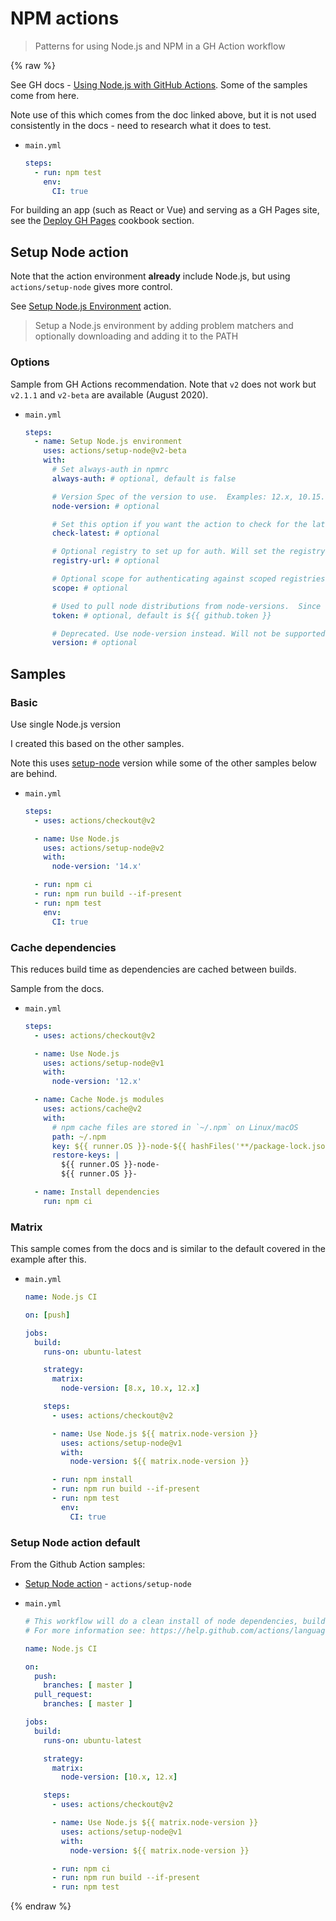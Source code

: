 # NPM actions
> Patterns for using Node.js and NPM in a GH Action workflow

{% raw %}

See GH docs - [Using Node.js with GitHub Actions](https://docs.github.com/en/actions/language-and-framework-guides/using-nodejs-with-github-actions). Some of the samples come from here.

Note use of this which comes from the doc linked above, but it is not used consistently in the docs - need to research what it does to test.

- `main.yml`
    ```yaml
    steps:
      - run: npm test
        env:
          CI: true
    ```

For building an app (such as React or Vue) and serving as a GH Pages site, see the [Deploy GH Pages](/recipes/ci-cd/github-actions/workflows/deploy-gh-pages/) cookbook section.


## Setup Node action

Note that the action environment **already** include Node.js, but using `actions/setup-node` gives more control.

See [Setup Node.js Environment](https://github.com/marketplace/actions/setup-node-js-environment) action.

> Setup a Node.js environment by adding problem matchers and optionally downloading and adding it to the PATH

### Options

<!-- TODO move to cheatsheets and link from here - similar to CLI usage guides this is actions usage -->

Sample from GH Actions recommendation. Note that `v2` does not work but `v2.1.1` and `v2-beta` are available (August 2020).

- `main.yml`
    ```yaml
    steps:
      - name: Setup Node.js environment
        uses: actions/setup-node@v2-beta
        with:
          # Set always-auth in npmrc
          always-auth: # optional, default is false

          # Version Spec of the version to use.  Examples: 12.x, 10.15.1, >=10.15.0
          node-version: # optional

          # Set this option if you want the action to check for the latest available version that satisfies the version spec
          check-latest: # optional

          # Optional registry to set up for auth. Will set the registry in a project level .npmrc and .yarnrc file, and set up auth to read in from env.NODE_AUTH_TOKEN
          registry-url: # optional

          # Optional scope for authenticating against scoped registries
          scope: # optional

          # Used to pull node distributions from node-versions.  Since there's a default, this is typically not supplied by the user.
          token: # optional, default is ${{ github.token }}

          # Deprecated. Use node-version instead. Will not be supported after October 1, 2019
          version: # optional
    ```


## Samples

### Basic

Use single Node.js version

I created this based on the other samples.

Note this uses [setup-node]() version while some of the other samples below are behind.

- `main.yml`
    ```yaml
    steps:
      - uses: actions/checkout@v2

      - name: Use Node.js
        uses: actions/setup-node@v2
        with:
          node-version: '14.x'

      - run: npm ci
      - run: npm run build --if-present
      - run: npm test
        env:
          CI: true
    ```

### Cache dependencies

This reduces build time as dependencies are cached between builds.

Sample from the docs.

- `main.yml`
    ```yaml
    steps:
      - uses: actions/checkout@v2

      - name: Use Node.js
        uses: actions/setup-node@v1
        with:
          node-version: '12.x'

      - name: Cache Node.js modules
        uses: actions/cache@v2
        with:
          # npm cache files are stored in `~/.npm` on Linux/macOS
          path: ~/.npm
          key: ${{ runner.OS }}-node-${{ hashFiles('**/package-lock.json') }}
          restore-keys: |
            ${{ runner.OS }}-node-
            ${{ runner.OS }}-

      - name: Install dependencies
        run: npm ci
    ```

### Matrix

This sample comes from the docs and is similar to the default covered in the example after this.

- `main.yml`
    ```yaml
    name: Node.js CI

    on: [push]

    jobs:
      build:
        runs-on: ubuntu-latest

        strategy:
          matrix:
            node-version: [8.x, 10.x, 12.x]

        steps:
          - uses: actions/checkout@v2

          - name: Use Node.js ${{ matrix.node-version }}
            uses: actions/setup-node@v1
            with:
              node-version: ${{ matrix.node-version }}

          - run: npm install
          - run: npm run build --if-present
          - run: npm test
            env:
              CI: true
    ```


### Setup Node action default

From the Github Action samples:

- [Setup Node action](https://github.com/marketplace/actions/setup-node-js-environment) - `actions/setup-node`

- `main.yml`
    ```yaml
    # This workflow will do a clean install of node dependencies, build the source code and run tests across different versions of node
    # For more information see: https://help.github.com/actions/language-and-framework-guides/using-nodejs-with-github-actions

    name: Node.js CI

    on:
      push:
        branches: [ master ]
      pull_request:
        branches: [ master ]

    jobs:
      build:
        runs-on: ubuntu-latest

        strategy:
          matrix:
            node-version: [10.x, 12.x]

        steps:
          - uses: actions/checkout@v2

          - name: Use Node.js ${{ matrix.node-version }}
            uses: actions/setup-node@v1
            with:
              node-version: ${{ matrix.node-version }}

          - run: npm ci
          - run: npm run build --if-present
          - run: npm test
    ```

{% endraw %}

